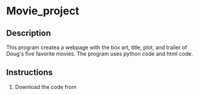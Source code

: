 # Movie_project
## Description

This program createa a webpage with the box art, title, plot, and trailer of Doug's five favorite movies.  The program uses python code and html code.  

## Instructions

1.  Download the code from 
